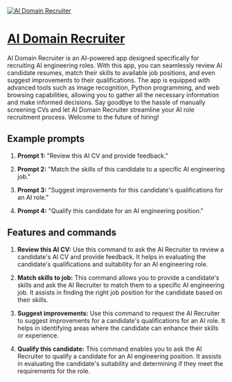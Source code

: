 [![AI Domain Recruiter](null)](https://chat.openai.com/g/g-reGma6Pp3-ai-domain-recruiter)

# [AI Domain Recruiter](https://chat.openai.com/g/g-reGma6Pp3-ai-domain-recruiter)

AI Domain Recruiter is an AI-powered app designed specifically for recruiting AI engineering roles. With this app, you can seamlessly review AI candidate resumes, match their skills to available job positions, and even suggest improvements to their qualifications. The app is equipped with advanced tools such as image recognition, Python programming, and web browsing capabilities, allowing you to gather all the necessary information and make informed decisions. Say goodbye to the hassle of manually screening CVs and let AI Domain Recruiter streamline your AI role recruitment process. Welcome to the future of hiring!

## Example prompts

1. **Prompt 1:** "Review this AI CV and provide feedback."

2. **Prompt 2:** "Match the skills of this candidate to a specific AI engineering job."

3. **Prompt 3:** "Suggest improvements for this candidate's qualifications for an AI role."

4. **Prompt 4:** "Qualify this candidate for an AI engineering position."

## Features and commands

1. **Review this AI CV:** Use this command to ask the AI Recruiter to review a candidate's AI CV and provide feedback. It helps in evaluating the candidate's qualifications and suitability for an AI engineering role.

2. **Match skills to job:** This command allows you to provide a candidate's skills and ask the AI Recruiter to match them to a specific AI engineering job. It assists in finding the right job position for the candidate based on their skills.

3. **Suggest improvements:** Use this command to request the AI Recruiter to suggest improvements for a candidate's qualifications for an AI role. It helps in identifying areas where the candidate can enhance their skills or experience.

4. **Qualify this candidate:** This command enables you to ask the AI Recruiter to qualify a candidate for an AI engineering position. It assists in evaluating the candidate's suitability and determining if they meet the requirements for the role.